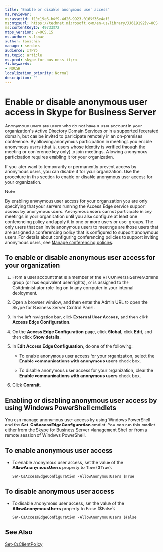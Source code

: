 ```yaml
---
title: 'Enable or disable anonymous user access'
ms.reviewer: 
ms:assetid: f10c19e6-b6f9-4d26-9923-0165f36e4af8
ms:mtpsurl: https://technet.microsoft.com/en-us/library/JJ619192(v=OCS.15)
ms:contentKeyID: 49733872
mtps_version: v=OCS.15
ms.author: v-lanac
author: lanachin
manager: serdars
audience: ITPro
ms.topic: article
ms.prod: skype-for-business-itpro
f1.keywords:
- NOCSH
localization_priority: Normal
description: ""
---
```


# Enable or disable anonymous user access in Skype for Business Server

Anonymous users are users who do not have a user account in your organization's Active Directory Domain Services or in a supported federated domain, but can be invited to participate remotely in an on-premises conference. By allowing anonymous participation in meetings you enable anonymous users (that is, users whose identity is verified through the meeting or conference key only) to join meetings. Allowing anonymous participation requires enabling it for your organization.

If you later want to temporarily or permanently prevent access by anonymous users, you can disable it for your organization. Use the procedure in this section to enable or disable anonymous user access for your organization.

> [!NOTE]  
> By enabling anonymous user access for your organization you are only specifying that your servers running the Access Edge service support access by anonymous users. Anonymous users cannot participate in any meetings in your organization until you also configure at least one conferencing policy and apply it to one or more users or user groups. The only users that can invite anonymous users to meetings are those users that are assigned a conferencing policy that is configured to support anonymous users. For details about configuring conferencing policies to support inviting anonymous users, see [Manage conferencing policies](../../conferencing/conferencing-policies.md).

## To enable or disable anonymous user access for your organization

1.  From a user account that is a member of the RTCUniversalServerAdmins group (or has equivalent user rights), or is assigned to the CsAdministrator role, log on to any computer in your internal deployment.

2.  Open a browser window, and then enter the Admin URL to open the Skype for Business Server Control Panel. 

3.  In the left navigation bar, click **External User Access**, and then click **Access Edge Configuration**.

4.  On the **Access Edge Configuration** page, click **Global**, click **Edit**, and then click **Show details**.

5.  In **Edit Access Edge Configuration**, do one of the following:
    
      - To enable anonymous user access for your organization, select the **Enable communications with anonymous users** check box.
    
      - To disable anonymous user access for your organization, clear the **Enable communications with anonymous users** check box.

6.  Click **Commit**.


## Enabling or disabling anonymous user access by using Windows PowerShell cmdlets

You can manage anonymous user access by using Windows PowerShell and the **Set-CsAccessEdgeConfiguration** cmdlet. You can run this cmdlet either from the Skype for Business Server Management Shell or from a remote session of Windows PowerShell. 

## To enable anonymous user access

  - To enable anonymous user access, set the value of the **AllowAnonymousUsers** property to True ($True):
    
        Set-CsAccessEdgeConfiguration -AllowAnonymousUsers $True

## To disable anonymous user access

  - To disable anonymous user access, set the value of the **AllowAnonymousUsers** property to False ($False):
    
        Set-CsAccessEdgeConfiguration -AllowAnonymousUsers $False


## See Also

[Set-CsClientPolicy](https://docs.microsoft.com/powershell/module/skype/Set-CsClientPolicy?view=skype-ps)  
  
